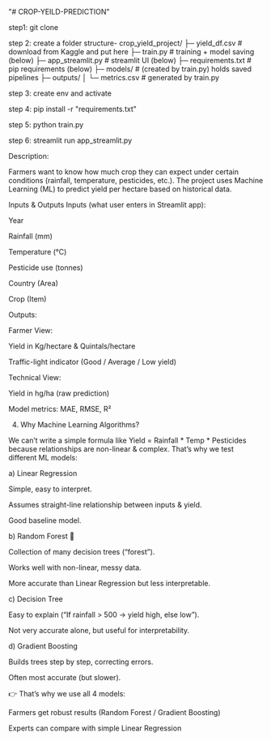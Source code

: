 "# CROP-YEILD-PREDICTION" 

step1: 
git clone 

step 2:
create a folder structure-
crop_yield_project/
├─ yield_df.csv                # download from Kaggle and put here
├─ train.py                    # training + model saving (below)
├─ app_streamlit.py            # streamlit UI (below)
├─ requirements.txt            # pip requirements (below)
├─ models/                     # (created by train.py) holds saved pipelines
├─ outputs/
│  └─ metrics.csv              # generated by train.py

step 3: 
create env and activate

step 4: 
pip install -r "requirements.txt"

step 5:
python train.py

step 6:
streamlit run app_streamlit.py


Description:

Farmers want to know how much crop they can expect under certain conditions (rainfall, temperature, pesticides, etc.).
The project uses Machine Learning (ML) to predict yield per hectare based on historical data.

Inputs & Outputs
Inputs (what user enters in Streamlit app):

Year

Rainfall (mm)

Temperature (°C)

Pesticide use (tonnes)

Country (Area)

Crop (Item)

Outputs:

Farmer View:

Yield in Kg/hectare & Quintals/hectare

Traffic-light indicator (Good / Average / Low yield)

Technical View:

Yield in hg/ha (raw prediction)

Model metrics: MAE, RMSE, R²

4. Why Machine Learning Algorithms?

We can’t write a simple formula like Yield = Rainfall * Temp * Pesticides because relationships are non-linear & complex.
That’s why we test different ML models:

a) Linear Regression

Simple, easy to interpret.

Assumes straight-line relationship between inputs & yield.

Good baseline model.

b) Random Forest 🌳

Collection of many decision trees (“forest”).

Works well with non-linear, messy data.

More accurate than Linear Regression but less interpretable.

c) Decision Tree

Easy to explain (“If rainfall > 500 → yield high, else low”).

Not very accurate alone, but useful for interpretability.

d) Gradient Boosting

Builds trees step by step, correcting errors.

Often most accurate (but slower).

👉 That’s why we use all 4 models:

Farmers get robust results (Random Forest / Gradient Boosting)

Experts can compare with simple Linear Regression
